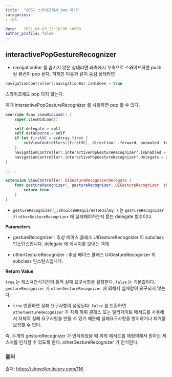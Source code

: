 ```yaml
---
title:  "iOS) 스와이프해서 pop 하기"
categories:
- iOS

date:   2021-06-03 22:16:00 +0900
author_profile: false
---
```

## interactivePopGestureRecognizer

- navigationBar 를 숨기지 않은 상태라면 좌측에서 우측으로 스와이프하면 push 된 뷰컨이 pop 된다. 하지만 다음과 같이 숨김 상태라면

```swift
navigationController?.navigationBar.isHidden = true
```
스와이프해도 pop 되지 않는다.

이때 interactivePopGestureRecognizer 를 사용하면 pop 할 수 있다,

```swift
override func viewDidLoad() {
    super.viewDidLoad()

    self.delegate = self
    self.dataSource = self
    if let firstVC = vcArray.first {
        setViewControllers([firstVC], direction: .forward, animated: true, completion: nil)
    }
    navigationController?.interactivePopGestureRecognizer?.isEnabled = true
    navigationController?.interactivePopGestureRecognizer?.delegate = self
}

//...

extension ViewController: UIGestureRecognizerDelegate {
    func gestureRecognizer(_ gestureRecognizer: UIGestureRecognizer, shouldRequireFailureOf otherGestureRecognizer: UIGestureRecognizer) -> Bool {
        return true
    }
}
```

- `gestureRecognizer(_:shouldBeRequiredToFailBy:)` 는 `gestureRecognizer` 가 `otherGestureRecognizer` 에 실패해야하는지 묻는 delegate 함수이다.

**Parameters**
- gestureRecognizer : 추상 베이스 클래스 UIGestureRecognizer 의 subclass 인스턴스입니다. delegate 에 메시지를 보내는 객체

- otherGestureRecognizer : 추상 베이스 클래스 UIGestureRecognizer 의 subclass 인스턴스입니다. 

**Return Value**

`true` 는 제스쳐인식기간의 동적 실패 요구사항을 설정한다. `false` 는 기본값이다. `gestureRecognizer` 가 `otherGestureRecognizer` 에 의해서 실패함이 요구되지 않는다. 

- `true` 반환하면 실패 요구사항이 설정된다. `false` 를 반환하면 `otherGestureRecognizer` 가 자체 하위 클래스 또는 델리게이트 메서드를 사용해서 자체적 실패 요구사항을 만들 수 있기 때문에 실패요구사항을 방지하거나 제거를 보장할 수 없다.

즉, 두개의 gestureRecognizer 가 인식되었을 때 위의 메서드를 재정의해서 원하는 제스처를 인식할 수 있도록 한다. otherGestureRecognizer 가 인식된다.

### 출처
출처: https://shoveller.tistory.com/116
